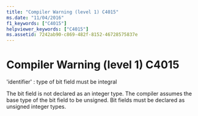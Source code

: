 ```yaml
---
title: "Compiler Warning (level 1) C4015"
ms.date: "11/04/2016"
f1_keywords: ["C4015"]
helpviewer_keywords: ["C4015"]
ms.assetid: 7242ab90-c869-482f-8152-46728575837e
---
```

# Compiler Warning (level 1) C4015

'identifier' : type of bit field must be integral

The bit field is not declared as an integer type. The compiler assumes the base type of the bit field to be unsigned. Bit fields must be declared as unsigned integer types.